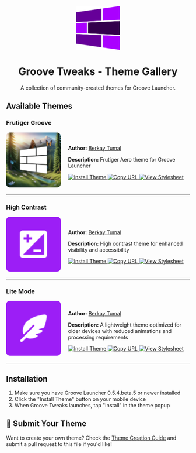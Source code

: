 <div align="center">
<img src="metadata/en-US/images/icon-transparent.png" width="120">
    <h1>Groove Tweaks - Theme Gallery</h1>
    <p>A collection of community-created themes for Groove Launcher.</p>
</div>

## Available Themes

### Frutiger Groove
<div style="display: flex; align-items: center; margin-bottom: 20px;">
    <img src="themes/frutiger/icon.webp" width="150" height="150" style="border-radius: 10px; margin-right: 20px;">
    <div>
        <p><strong>Author:</strong> <a href="https://github.com/berkaytumal">Berkay Tumal</a></p>
        <p><strong>Description:</strong> Frutiger Aero theme for Groove Launcher</p>
        <a href="groove:?installStyle=https://raw.githubusercontent.com/groovelauncher/GrooveLauncher/refs/heads/main/themes/high-contrast/style.css">
        <img src="https://img.shields.io/badge/Install-Theme-AA00FF?style=for-the-badge" alt="Install Theme">
        </a>
        <a href="#" onclick="navigator.clipboard.writeText('https://raw.githubusercontent.com/groovelauncher/GrooveLauncher/refs/heads/main/themes/frutiger/style.css')">
            <img src="https://img.shields.io/badge/Copy-URL-lightgray?style=for-the-badge" alt="Copy URL">
        </a>
        <a href="https://raw.githubusercontent.com/groovelauncher/GrooveLauncher/refs/heads/main/themes/frutiger/style.css">
        <img src="https://img.shields.io/badge/View-Stylesheet-green?style=for-the-badge" alt="View Stylesheet">
        </a>
    </div>
</div>

---

### High Contrast
<div style="display: flex; align-items: center; margin-bottom: 20px;">
    <img src="themes/high-contrast/icon.webp" width="150" height="150" style="border-radius: 10px; margin-right: 20px;">
    <div>
        <p><strong>Author:</strong> <a href="https://github.com/berkaytumal">Berkay Tumal</a></p>
        <p><strong>Description:</strong> High contrast theme for enhanced visibility and accessibility</p>
        <a href="groove:?installStyle=https://raw.githubusercontent.com/groovelauncher/GrooveLauncher/refs/heads/main/themes/high-contrast/style.css">
        <img src="https://img.shields.io/badge/Install-Theme-AA00FF?style=for-the-badge" alt="Install Theme">
        </a>
        <a href="#" onclick="navigator.clipboard.writeText('https://raw.githubusercontent.com/groovelauncher/GrooveLauncher/refs/heads/main/themes/high-contrast/style.css')">
            <img src="https://img.shields.io/badge/Copy-URL-blue?style=for-the-badge" alt="Copy URL">
        </a>
        <a href="https://raw.githubusercontent.com/groovelauncher/GrooveLauncher/refs/heads/main/themes/high-contrast/style.css">
            <img src="https://img.shields.io/badge/View-Stylesheet-green?style=for-the-badge" alt="View Stylesheet">
        </a>
    </div>
</div>

---

### Lite Mode
<div style="display: flex; align-items: center; margin-bottom: 20px;">
    <img src="themes/lite-mode/icon.webp" width="150" height="150" style="border-radius: 10px; margin-right: 20px;">
    <div>
        <p><strong>Author:</strong> <a href="https://github.com/berkaytumal">Berkay Tumal</a></p>
        <p><strong>Description:</strong> A lightweight theme optimized for older devices with reduced animations and processing requirements</p>
        <a href="groove:?installStyle=https://raw.githubusercontent.com/groovelauncher/GrooveLauncher/refs/heads/main/themes/lite-mode/style.css">
        <img src="https://img.shields.io/badge/Install-Theme-AA00FF?style=for-the-badge" alt="Install Theme">
        </a>
        <a href="#" onclick="navigator.clipboard.writeText('https://raw.githubusercontent.com/groovelauncher/GrooveLauncher/refs/heads/main/themes/lite-mode/style.css')">
            <img src="https://img.shields.io/badge/Copy-URL-lightgray?style=for-the-badge" alt="Copy URL">
        </a>
         <a href="https://raw.githubusercontent.com/groovelauncher/GrooveLauncher/refs/heads/main/themes/lite-mode/style.css">
            <img src="https://img.shields.io/badge/View-Stylesheet-green?style=for-the-badge" alt="View Stylesheet">
        </a>
    </div>
</div>

---

## Installation

1. Make sure you have Groove Launcher 0.5.4.beta.5 or newer installed
2. Click the "Install Theme" button on your mobile device
3. When Groove Tweaks launches, tap "Install" in the theme popup

## 🎨 Submit Your Theme

Want to create your own theme? Check the [Theme Creation Guide](./README.md#writing-styles-for-groove-tweaks) and submit a pull request to this file if you'd like!